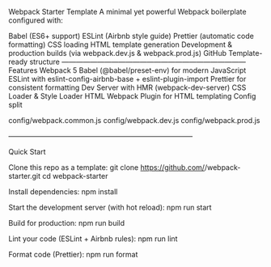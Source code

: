Webpack Starter Template
A minimal yet powerful Webpack boilerplate configured with:

Babel (ES6+ support)
ESLint (Airbnb style guide)
Prettier (automatic code formatting)
CSS loading
HTML template generation
Development & production builds (via webpack.dev.js & webpack.prod.js)
GitHub Template-ready structure
——————————————————————————
Features
Webpack 5
Babel (@babel/preset-env) for modern JavaScript
ESLint with eslint-config-airbnb-base + eslint-plugin-import
Prettier for consistent formatting
Dev Server with HMR (webpack-dev-server)
CSS Loader & Style Loader
HTML Webpack Plugin for HTML templating
Config split

config/webpack.common.js
config/webpack.dev.js
config/webpack.prod.js


——————————————————————————

Quick Start


Clone this repo as a template:
git clone https://github.com/<your-user>/webpack-starter.git
cd webpack-starter

Install dependencies:
npm install

Start the development server (with hot reload):
npm run start

Build for production:
npm run build

Lint your code (ESLint + Airbnb rules):
npm run lint

Format code (Prettier):
npm run format